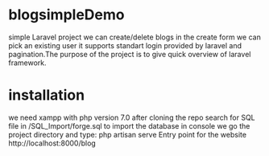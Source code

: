 # blogsimpleDemo
simple Laravel project we can create/delete blogs in the create form we can pick an existing user it supports standart login provided by laravel and pagination.The purpose of the project is to give quick overview of laravel framework.
# installation 
we need xampp with php version 7.0 after cloning the repo search for SQL file in 
 /SQL_Import/forge.sql to import the database
in console we go the project directory and type: php artisan serve
Entry point for the website
http://localhost:8000/blog

